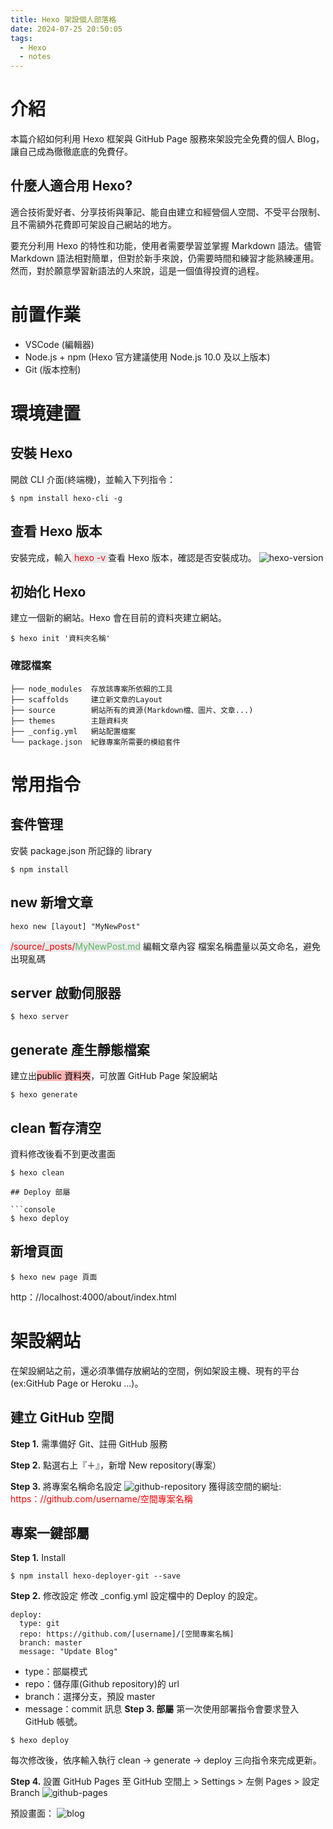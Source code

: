 ```yaml
---
title: Hexo 架設個人部落格
date: 2024-07-25 20:50:05
tags:
  - Hexo
  - notes
---
```


# 介紹

本篇介紹如何利用 Hexo 框架與 GitHub Page 服務來架設完全免費的個人 Blog，讓自己成為徹徹底底的免費仔。

<!-- more -->

## 什麼人適合用 Hexo?

適合技術愛好者、分享技術與筆記、能自由建立和經營個人空間、不受平台限制、且不需額外花費即可架設自己網站的地方。

要充分利用 Hexo 的特性和功能，使用者需要學習並掌握 Markdown 語法。儘管 Markdown 語法相對簡單，但對於新手來說，仍需要時間和練習才能熟練運用。然而，對於願意學習新語法的人來說，這是一個值得投資的過程。

# 前置作業

- VSCode (編輯器)
- Node.js + npm (Hexo 官方建議使用 Node.js 10.0 及以上版本)
- Git (版本控制)

# 環境建置

## 安裝 Hexo

開啟 CLI 介面(終端機)，並輸入下列指令：

```console
$ npm install hexo-cli -g
```

## 查看 Hexo 版本

安裝完成，輸入<mark style="background-color:#e7e9eb;color:#ff0000; "> hexo -v </mark>查看 Hexo 版本，確認是否安裝成功。
<image style="margin:0;" src="https://picsum.photos/150/300" alt="hexo-version">

## 初始化 Hexo

建立一個新的網站。Hexo 會在目前的資料夾建立網站。

```console
$ hexo init '資料夾名稱'
```

### 確認檔案

```console
├── node_modules  存放該專案所依賴的工具
├── scaffolds     建立新文章的Layout
├── source        網站所有的資源(Markdown檔、圖片、文章...)
├── themes        主題資料夾
├── _config.yml   網站配置檔案
└── package.json  紀錄專案所需要的模組套件
```

# 常用指令

## 套件管理

安裝 package.json 所記錄的 library

```console
$ npm install
```

## new 新增文章

```console
hexo new [layout] "MyNewPost"
```

<mark style="background-color:#e7e9eb;color:#ff0000;">/source/\_posts/<span style="color:#5cb85c;">MyNewPost.md</span></mark> 編輯文章內容
檔案名稱盡量以英文命名，避免出現亂碼

## server 啟動伺服器

```console
$ hexo server
```

## generate 產生靜態檔案

建立出<mark style="background-color:#ff00004a">public 資料夾</mark>，可放置 GitHub Page 架設網站

```console
$ hexo generate
```

## clean 暫存清空

資料修改後看不到更改畫面

```console
$ hexo clean
```

````建議在修正後的檔案之前，輸入此指令來清除快取檔案(db.json)
## Deploy 部屬

```console
$ hexo deploy
````

## 新增頁面

```console
$ hexo new page 頁面
```

http：//localhost:4000/about/index.html

# 架設網站

在架設網站之前，還必須準備存放網站的空間，例如架設主機、現有的平台(ex:GitHub Page or Heroku …)。

## 建立 GitHub 空間

**Step 1.** 需準備好 Git、註冊 GitHub 服務

**Step 2.** 點選右上『＋』，新增 New repository(專案）

**Step 3.** 將專案名稱命名設定
<image style="margin:0;" src="https://picsum.photos/600/350" alt="github-repository">
獲得該空間的網址: <lable style="color:#ff0000;">https：//github.com/username/空間專案名稱</lable>

## 專案一鍵部屬

**Step 1.** Install

```console
$ npm install hexo-deployer-git --save
```

**Step 2.** 修改設定
修改 \_config.yml 設定檔中的 Deploy 的設定。

```console
deploy:
  type: git
  repo: https://github.com/[username]/[空間專案名稱]
  branch: master
  message: "Update Blog"
```

- type：部屬模式
- repo：儲存庫(Github repository)的 url
- branch：選擇分支，預設 master
- message：commit 訊息
  **Step 3. 部屬**
  第一次使用部署指令會要求登入 GitHub 帳號。

```console
$ hexo deploy
```

每次修改後，依序輸入執行 clean → generate → deploy 三向指令來完成更新。

**Step 4.** 設置 GitHub Pages
至 GitHub 空間上 > Settings > 左側 Pages > 設定 Branch
<image style="margin:0;" src="https://picsum.photos/150/300" alt="github-pages">

預設畫面：
<image style="margin:0;" src="https://picsum.photos/800/600" alt="blog">
